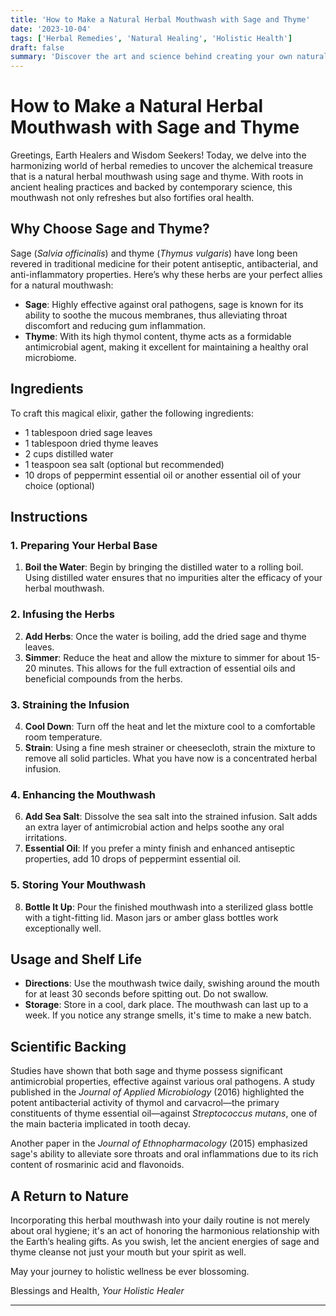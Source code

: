 ```yaml
---
title: 'How to Make a Natural Herbal Mouthwash with Sage and Thyme'
date: '2023-10-04'
tags: ['Herbal Remedies', 'Natural Healing', 'Holistic Health']
draft: false
summary: 'Discover the art and science behind creating your own natural herbal mouthwash using the powerful antiseptic properties of sage and thyme.'
---
```


# How to Make a Natural Herbal Mouthwash with Sage and Thyme

Greetings, Earth Healers and Wisdom Seekers! Today, we delve into the harmonizing world of herbal remedies to uncover the alchemical treasure that is a natural herbal mouthwash using sage and thyme. With roots in ancient healing practices and backed by contemporary science, this mouthwash not only refreshes but also fortifies oral health.

## Why Choose Sage and Thyme?

Sage (_Salvia officinalis_) and thyme (_Thymus vulgaris_) have long been revered in traditional medicine for their potent antiseptic, antibacterial, and anti-inflammatory properties. Here’s why these herbs are your perfect allies for a natural mouthwash:

- **Sage**: Highly effective against oral pathogens, sage is known for its ability to soothe the mucous membranes, thus alleviating throat discomfort and reducing gum inflammation.
- **Thyme**: With its high thymol content, thyme acts as a formidable antimicrobial agent, making it excellent for maintaining a healthy oral microbiome.

## Ingredients

To craft this magical elixir, gather the following ingredients:

- 1 tablespoon dried sage leaves
- 1 tablespoon dried thyme leaves
- 2 cups distilled water
- 1 teaspoon sea salt (optional but recommended)
- 10 drops of peppermint essential oil or another essential oil of your choice (optional)

## Instructions

### 1. Preparing Your Herbal Base

1. **Boil the Water**: Begin by bringing the distilled water to a rolling boil. Using distilled water ensures that no impurities alter the efficacy of your herbal mouthwash.

### 2. Infusing the Herbs

2. **Add Herbs**: Once the water is boiling, add the dried sage and thyme leaves.
3. **Simmer**: Reduce the heat and allow the mixture to simmer for about 15-20 minutes. This allows for the full extraction of essential oils and beneficial compounds from the herbs.

### 3. Straining the Infusion

4. **Cool Down**: Turn off the heat and let the mixture cool to a comfortable room temperature.
5. **Strain**: Using a fine mesh strainer or cheesecloth, strain the mixture to remove all solid particles. What you have now is a concentrated herbal infusion.

### 4. Enhancing the Mouthwash

6. **Add Sea Salt**: Dissolve the sea salt into the strained infusion. Salt adds an extra layer of antimicrobial action and helps soothe any oral irritations.
7. **Essential Oil**: If you prefer a minty finish and enhanced antiseptic properties, add 10 drops of peppermint essential oil. 

### 5. Storing Your Mouthwash

8. **Bottle It Up**: Pour the finished mouthwash into a sterilized glass bottle with a tight-fitting lid. Mason jars or amber glass bottles work exceptionally well.

## Usage and Shelf Life

* **Directions**: Use the mouthwash twice daily, swishing around the mouth for at least 30 seconds before spitting out. Do not swallow.
* **Storage**: Store in a cool, dark place. The mouthwash can last up to a week. If you notice any strange smells, it's time to make a new batch.

## Scientific Backing

Studies have shown that both sage and thyme possess significant antimicrobial properties, effective against various oral pathogens. A study published in the *Journal of Applied Microbiology* (2016) highlighted the potent antibacterial activity of thymol and carvacrol—the primary constituents of thyme essential oil—against *Streptococcus mutans*, one of the main bacteria implicated in tooth decay.

Another paper in the *Journal of Ethnopharmacology* (2015) emphasized sage's ability to alleviate sore throats and oral inflammations due to its rich content of rosmarinic acid and flavonoids.

## A Return to Nature

Incorporating this herbal mouthwash into your daily routine is not merely about oral hygiene; it's an act of honoring the harmonious relationship with the Earth’s healing gifts. As you swish, let the ancient energies of sage and thyme cleanse not just your mouth but your spirit as well.

May your journey to holistic wellness be ever blossoming.

Blessings and Health,
*Your Holistic Healer*

---
